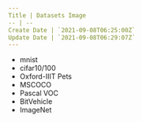 ```yaml
---
Title | Datasets Image
-- | --
Create Date | `2021-09-08T06:25:00Z`
Update Date | `2021-09-08T06:29:07Z`
---
```

- mnist
- cifar10/100
- Oxford-IIIT Pets
- MSCOCO
- Pascal VOC
- BitVehicle
- ImageNet
